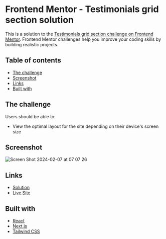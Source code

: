 # Frontend Mentor - Testimonials grid section solution

This is a solution to the [Testimonials grid section challenge on Frontend Mentor](https://www.frontendmentor.io/challenges/testimonials-grid-section-Nnw6J7Un7). Frontend Mentor challenges help you improve your coding skills by building realistic projects.

## Table of contents

- [The challenge](#the-challenge)
- [Screenshot](#screenshot)
- [Links](#links)
- [Built with](#built-with)

## The challenge

Users should be able to:

- View the optimal layout for the site depending on their device's screen size

## Screenshot

![Screen Shot 2024-02-07 at 07 07 26](https://github.com/palmeiroerick/testimonials-grid-section/assets/148393698/8cdfd327-c938-44ca-9423-052d3846c9b7)

## Links

- [Solution](https://github.com/palmeiroerick/testimonials-grid-section/)
- [Live Site](https://testimonials-grid-section-puce-three.vercel.app/)

## Built with

- [React](https://reactjs.org/)
- [Next.js](https://nextjs.org/)
- [Tailwind CSS](https://tailwindcss.com/)
